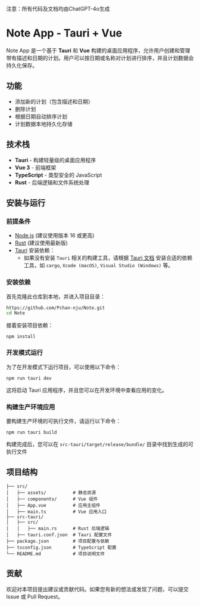 注意：所有代码及文档均由ChatGPT-4o生成

# Note App - Tauri + Vue

Note App 是一个基于 **Tauri** 和 **Vue** 构建的桌面应用程序，允许用户创建和管理带有描述和日期的计划。用户可以按日期或名称对计划进行排序，并且计划数据会持久化保存。

## 功能

- 添加新的计划（包含描述和日期）
- 删除计划
- 根据日期自动排序计划
- 计划数据本地持久化存储

## 技术栈

- **Tauri** - 构建轻量级的桌面应用程序
- **Vue 3** - 前端框架
- **TypeScript** - 类型安全的 JavaScript
- **Rust** - 后端逻辑和文件系统处理

## 安装与运行

### 前提条件

- [Node.js](https://nodejs.org/) (建议使用版本 16 或更高)
- [Rust](https://www.rust-lang.org/tools/install) (建议使用最新版)
- [Tauri](https://tauri.app/) 安装依赖：
  - 如果没有安装 `Tauri` 相关的构建工具，请根据 [Tauri 文档](https://tauri.app/v1/guides/getting-started/prerequisites) 安装合适的依赖工具，如 `cargo`, `Xcode (macOS)`, `Visual Studio (Windows)` 等。

### 安装依赖

首先克隆此仓库到本地，并进入项目目录：

```bash
https://github.com/Pchan-nju/Note.git
cd Note
```

接着安装项目依赖：

```
npm install
```

### 开发模式运行

为了在开发模式下运行项目，可以使用以下命令：

```
npm run tauri dev
```

这将启动 Tauri 应用程序，并且您可以在开发环境中查看应用的变化。

### 构建生产环境应用

要构建生产环境的可执行文件，请运行以下命令：

```
npm run tauri build
```

构建完成后，您可以在 `src-tauri/target/release/bundle/` 目录中找到生成的可执行文件

## 项目结构

```
├── src/
│   ├── assets/          # 静态资源
│   ├── components/      # Vue 组件
│   ├── App.vue          # 应用主组件
│   ├── main.ts          # Vue 应用入口
├── src-tauri/
│   ├── src/
│   │   ├── main.rs      # Rust 后端逻辑
│   ├── tauri.conf.json  # Tauri 配置文件
├── package.json         # 项目配置与依赖
├── tsconfig.json        # TypeScript 配置
└── README.md            # 项目说明文件
```

## 贡献

欢迎对本项目提出建议或贡献代码。如果您有新的想法或发现了问题，可以提交 Issue 或 Pull Request。
